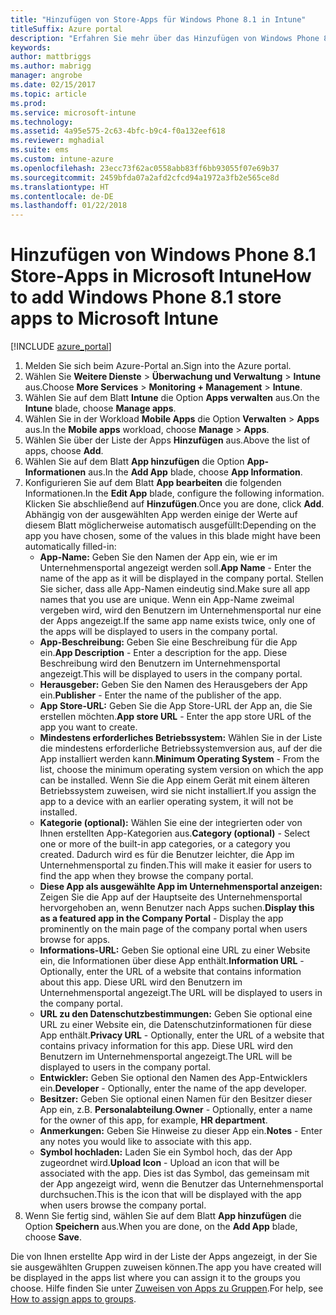 ```yaml
---
title: "Hinzufügen von Store-Apps für Windows Phone 8.1 in Intune"
titleSuffix: Azure portal
description: "Erfahren Sie mehr über das Hinzufügen von Windows Phone 8.1 Store-Apps in Intune.\""
keywords: 
author: mattbriggs
ms.author: mabrigg
manager: angrobe
ms.date: 02/15/2017
ms.topic: article
ms.prod: 
ms.service: microsoft-intune
ms.technology: 
ms.assetid: 4a95e575-2c63-4bfc-b9c4-f0a132eef618
ms.reviewer: mghadial
ms.suite: ems
ms.custom: intune-azure
ms.openlocfilehash: 23ecc73f62ac0558abb83ff6bb93055f07e69b37
ms.sourcegitcommit: 2459bfda07a2afd2cfcd94a1972a3fb2e565ce8d
ms.translationtype: HT
ms.contentlocale: de-DE
ms.lasthandoff: 01/22/2018
---
```

# <a name="how-to-add-windows-phone-81-store-apps-to-microsoft-intune"></a><span data-ttu-id="5e63c-103">Hinzufügen von Windows Phone 8.1 Store-Apps in Microsoft Intune</span><span class="sxs-lookup"><span data-stu-id="5e63c-103">How to add Windows Phone 8.1 store apps to Microsoft Intune</span></span>

[!INCLUDE [azure_portal](./includes/azure_portal.md)]

1. <span data-ttu-id="5e63c-104">Melden Sie sich beim Azure-Portal an.</span><span class="sxs-lookup"><span data-stu-id="5e63c-104">Sign into the Azure portal.</span></span>
2. <span data-ttu-id="5e63c-105">Wählen Sie **Weitere Dienste** > **Überwachung und Verwaltung** > **Intune** aus.</span><span class="sxs-lookup"><span data-stu-id="5e63c-105">Choose **More Services** > **Monitoring + Management** > **Intune**.</span></span>
3. <span data-ttu-id="5e63c-106">Wählen Sie auf dem Blatt **Intune** die Option **Apps verwalten** aus.</span><span class="sxs-lookup"><span data-stu-id="5e63c-106">On the **Intune** blade, choose **Manage apps**.</span></span>
4. <span data-ttu-id="5e63c-107">Wählen Sie in der Workload **Mobile Apps** die Option **Verwalten** > **Apps** aus.</span><span class="sxs-lookup"><span data-stu-id="5e63c-107">In the **Mobile apps** workload, choose **Manage** > **Apps**.</span></span>
5. <span data-ttu-id="5e63c-108">Wählen Sie über der Liste der Apps **Hinzufügen** aus.</span><span class="sxs-lookup"><span data-stu-id="5e63c-108">Above the list of apps, choose **Add**.</span></span>
6. <span data-ttu-id="5e63c-109">Wählen Sie auf dem Blatt **App hinzufügen** die Option **App-Informationen** aus.</span><span class="sxs-lookup"><span data-stu-id="5e63c-109">In the **Add App** blade, choose **App Information**.</span></span>
7. <span data-ttu-id="5e63c-110">Konfigurieren Sie auf dem Blatt **App bearbeiten** die folgenden Informationen.</span><span class="sxs-lookup"><span data-stu-id="5e63c-110">In the **Edit App** blade, configure the following information.</span></span> <span data-ttu-id="5e63c-111">Klicken Sie abschließend auf **Hinzufügen**.</span><span class="sxs-lookup"><span data-stu-id="5e63c-111">Once you are done, click **Add**.</span></span> <span data-ttu-id="5e63c-112">Abhängig von der ausgewählten App werden einige der Werte auf diesem Blatt möglicherweise automatisch ausgefüllt:</span><span class="sxs-lookup"><span data-stu-id="5e63c-112">Depending on the app you have chosen, some of the values in this blade might have been automatically filled-in:</span></span>
    - <span data-ttu-id="5e63c-113">**App-Name:** Geben Sie den Namen der App ein, wie er im Unternehmensportal angezeigt werden soll.</span><span class="sxs-lookup"><span data-stu-id="5e63c-113">**App Name** - Enter the name of the app as it will be displayed in the company portal.</span></span> <span data-ttu-id="5e63c-114">Stellen Sie sicher, dass alle App-Namen eindeutig sind.</span><span class="sxs-lookup"><span data-stu-id="5e63c-114">Make sure all app names that you use are unique.</span></span> <span data-ttu-id="5e63c-115">Wenn ein App-Name zweimal vergeben wird, wird den Benutzern im Unternehmensportal nur eine der Apps angezeigt.</span><span class="sxs-lookup"><span data-stu-id="5e63c-115">If the same app name exists twice, only one of the apps will be displayed to users in the company portal.</span></span>
    - <span data-ttu-id="5e63c-116">**App-Beschreibung:** Geben Sie eine Beschreibung für die App ein.</span><span class="sxs-lookup"><span data-stu-id="5e63c-116">**App Description** - Enter a description for the app.</span></span> <span data-ttu-id="5e63c-117">Diese Beschreibung wird den Benutzern im Unternehmensportal angezeigt.</span><span class="sxs-lookup"><span data-stu-id="5e63c-117">This will be displayed to users in the company portal.</span></span>
    - <span data-ttu-id="5e63c-118">**Herausgeber:** Geben Sie den Namen des Herausgebers der App ein.</span><span class="sxs-lookup"><span data-stu-id="5e63c-118">**Publisher** - Enter the name of the publisher of the app.</span></span>
    - <span data-ttu-id="5e63c-119">**App Store-URL:** Geben Sie die App Store-URL der App an, die Sie erstellen möchten.</span><span class="sxs-lookup"><span data-stu-id="5e63c-119">**App store URL** - Enter the app store URL of the app you want to create.</span></span>
    - <span data-ttu-id="5e63c-120">**Mindestens erforderliches Betriebssystem:** Wählen Sie in der Liste die mindestens erforderliche Betriebssystemversion aus, auf der die App installiert werden kann.</span><span class="sxs-lookup"><span data-stu-id="5e63c-120">**Minimum Operating System** - From the list, choose the minimum operating system version on which the app can be installed.</span></span> <span data-ttu-id="5e63c-121">Wenn Sie die App einem Gerät mit einem älteren Betriebssystem zuweisen, wird sie nicht installiert.</span><span class="sxs-lookup"><span data-stu-id="5e63c-121">If you assign the app to a device with an earlier operating system, it will not be installed.</span></span>
    - <span data-ttu-id="5e63c-122">**Kategorie (optional):** Wählen Sie eine der integrierten oder von Ihnen erstellten App-Kategorien aus.</span><span class="sxs-lookup"><span data-stu-id="5e63c-122">**Category (optional)** - Select one or more of the built-in app categories, or a category you created.</span></span> <span data-ttu-id="5e63c-123">Dadurch wird es für die Benutzer leichter, die App im Unternehmensportal zu finden.</span><span class="sxs-lookup"><span data-stu-id="5e63c-123">This will make it easier for users to find the app when they browse the company portal.</span></span>
    - <span data-ttu-id="5e63c-124">**Diese App als ausgewählte App im Unternehmensportal anzeigen:** Zeigen Sie die App auf der Hauptseite des Unternehmensportal hervorgehoben an, wenn Benutzer nach Apps suchen.</span><span class="sxs-lookup"><span data-stu-id="5e63c-124">**Display this as a featured app in the Company Portal** - Display the app prominently on the main page of the company portal when users browse for apps.</span></span>
    - <span data-ttu-id="5e63c-125">**Informations-URL:** Geben Sie optional eine URL zu einer Website ein, die Informationen über diese App enthält.</span><span class="sxs-lookup"><span data-stu-id="5e63c-125">**Information URL** - Optionally, enter the URL of a website that contains information about this app.</span></span> <span data-ttu-id="5e63c-126">Diese URL wird den Benutzern im Unternehmensportal angezeigt.</span><span class="sxs-lookup"><span data-stu-id="5e63c-126">The URL will be displayed to users in the company portal.</span></span>
    - <span data-ttu-id="5e63c-127">**URL zu den Datenschutzbestimmungen:** Geben Sie optional eine URL zu einer Website ein, die Datenschutzinformationen für diese App enthält.</span><span class="sxs-lookup"><span data-stu-id="5e63c-127">**Privacy URL** - Optionally, enter the URL of a website that contains privacy information for this app.</span></span> <span data-ttu-id="5e63c-128">Diese URL wird den Benutzern im Unternehmensportal angezeigt.</span><span class="sxs-lookup"><span data-stu-id="5e63c-128">The URL will be displayed to users in the company portal.</span></span>
    - <span data-ttu-id="5e63c-129">**Entwickler:** Geben Sie optional den Namen des App-Entwicklers ein.</span><span class="sxs-lookup"><span data-stu-id="5e63c-129">**Developer** - Optionally, enter the name of the app developer.</span></span>
    - <span data-ttu-id="5e63c-130">**Besitzer:** Geben Sie optional einen Namen für den Besitzer dieser App ein, z.B. **Personalabteilung**.</span><span class="sxs-lookup"><span data-stu-id="5e63c-130">**Owner** - Optionally, enter a name for the owner of this app, for example, **HR department**.</span></span>
    - <span data-ttu-id="5e63c-131">**Anmerkungen:** Geben Sie Hinweise zu dieser App ein.</span><span class="sxs-lookup"><span data-stu-id="5e63c-131">**Notes** - Enter any notes you would like to associate with this app.</span></span>
    - <span data-ttu-id="5e63c-132">**Symbol hochladen:** Laden Sie ein Symbol hoch, das der App zugeordnet wird.</span><span class="sxs-lookup"><span data-stu-id="5e63c-132">**Upload Icon** - Upload an icon that will be associated with the app.</span></span> <span data-ttu-id="5e63c-133">Dies ist das Symbol, das gemeinsam mit der App angezeigt wird, wenn die Benutzer das Unternehmensportal durchsuchen.</span><span class="sxs-lookup"><span data-stu-id="5e63c-133">This is the icon that will be displayed with the app when users browse the company portal.</span></span>
8. <span data-ttu-id="5e63c-134">Wenn Sie fertig sind, wählen Sie auf dem Blatt **App hinzufügen** die Option **Speichern** aus.</span><span class="sxs-lookup"><span data-stu-id="5e63c-134">When you are done, on the **Add App** blade, choose **Save**.</span></span>

<span data-ttu-id="5e63c-135">Die von Ihnen erstellte App wird in der Liste der Apps angezeigt, in der Sie sie ausgewählten Gruppen zuweisen können.</span><span class="sxs-lookup"><span data-stu-id="5e63c-135">The app you have created will be displayed in the apps list where you can assign it to the groups you choose.</span></span> <span data-ttu-id="5e63c-136">Hilfe finden Sie unter [Zuweisen von Apps zu Gruppen](apps-deploy.md).</span><span class="sxs-lookup"><span data-stu-id="5e63c-136">For help, see [How to assign apps to groups](apps-deploy.md).</span></span>